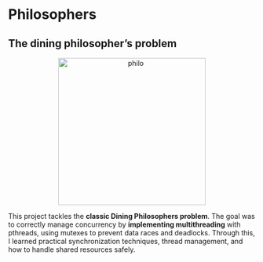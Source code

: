 # Philosophers
## The dining philosopher’s problem
<p align="center">
  <img src="https://miro.medium.com/v2/resize:fit:828/format:webp/1*kTNv4zAJfdhvM9l0LiwUaA.png" alt="philo" width="300"/>
</p>

This project tackles the **classic Dining Philosophers problem**. The goal was to correctly manage concurrency by **implementing multithreading** with pthreads, using mutexes to prevent data races and deadlocks. Through this, I learned practical synchronization techniques, thread management, and how to handle shared resources safely.
